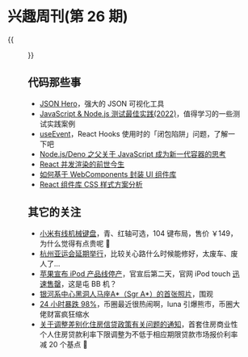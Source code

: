 # 兴趣周刊(第 26 期)


<!--more-->
{{<figure src="https://jiangbao-1258001083.cos.ap-shanghai.myqcloud.com/20220503.jpg" title="假期遛娃" width="800">}}

## 代码那些事
* [JSON Hero](https://github.com/jsonhero-io/jsonhero-web)，强大的 JSON 可视化工具
* [JavaScript & Node.js 测试最佳实践(2022)](https://github.com/goldbergyoni/javascript-testing-best-practices)，值得学习的一些测试实践案例
* [useEvent](https://mp.weixin.qq.com/s/gZ7eq8aq423FPH8C4eIxLA)，React Hooks 使用时的「闭包陷阱」问题，了解一下吧
* [Node.js/Deno 之父关于 JavaScript 成为新一代容器的思考](https://tinyclouds.org/javascript_containers)
* [React 并发渲染的前世今生](https://mp.weixin.qq.com/s/01sTK6w4BFUzoRc2NKCs1w)
* [如何基于 WebComponents 封装 UI 组件库](https://juejin.cn/post/7096265630466670606)
* [React 组件库 CSS 样式方案分析](https://zhuanlan.zhihu.com/p/513843865)

## 其它的关注
* [小米有线机械键盘](https://www.mi.com/a/h/23825.html?sign=909dde558685b1c428fd106fea5235cc)，青、红轴可选，104 键布局，售价 ￥149，为什么觉得有点贵呢 🤔
* [杭州亚运会延期举行](https://sports.sina.com.cn/o/2022-05-06/doc-imcwipii8331553.shtml)，比较关心路什么时候能修好，太废车、废人了...
* [苹果宣布 iPod 产品线停产](https://www.bbc.com/news/technology-61401626)，官宣后第二天，官网 iPod touch [迅速售罄](https://www.ithome.com/0/617/943.htm)，这是屯 BB 机？
* [银河系中心黑洞人马座A*（Sgr A*）的首张照片](https://zhuanlan.zhihu.com/p/513446908)，围观
* [24 小时暴跌 98%](https://36kr.com/p/1738983929658633)，币圈最近很热闹啊，luna 引爆熊市，币圈大佬财富疯狂缩水
* [关于调整差别化住房信贷政策有关问题的通知](http://www.pbc.gov.cn/goutongjiaoliu/113456/113469/4554415/index.html)，首套住房商业性个人住房贷款利率下限调整为不低于相应期限贷款市场报价利率减 20 个基点 🐶
